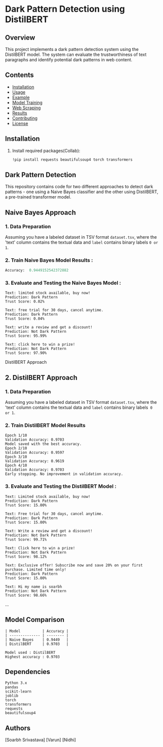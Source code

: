 # Dark Pattern Detection using DistilBERT

## Overview

This project implements a dark pattern detection system using the DistilBERT model. The system can evaluate the trustworthiness of text paragraphs and identify potential dark patterns in web content.

## Contents

- [Installation](#installation)
- [Usage](#usage)
- [Example](#example)
- [Model Training](#model-training)
- [Web Scraping](#web-scraping)
- [Results](#results)
- [Contributing](#contributing)
- [License](#license)

## Installation

1. Install required packages(Collab):

   ```bash
   !pip install requests beautifulsoup4 torch transformers
   
## Dark Pattern Detection

This repository contains code for two different approaches to detect dark patterns - one using a Naive Bayes classifier and the other using DistilBERT, a pre-trained transformer model.

## Naive Bayes Approach

### 1. Data Preparation

Assuming you have a labeled dataset in TSV format `dataset.tsv`, where the 'text' column contains the textual data and `label` contains binary labels `0 or 1`.

### 2. Train Naive Bayes Model Results :

```python
Accuracy:  0.9449152542372882

```
### 3. Evaluate and Testing the Naive Bayes Model :
```
Text: limited stock available, buy now!
Prediction: Dark Pattern
Trust Score: 0.02%

Text: free trial for 30 days, cancel anytime.
Prediction: Dark Pattern
Trust Score: 0.04%

Text: write a review and get a discount!
Prediction: Not Dark Pattern
Trust Score: 95.99%

Text: click here to win a prize!
Prediction: Not Dark Pattern
Trust Score: 97.90%
```
DistilBERT Approach
## 2. DistilBERT Approach
### 1. Data Preparation
Assuming you have a labeled dataset in TSV format `dataset.tsv`, where the 'text' column contains the textual data and `label` contains binary labels` 0 or 1`.

### 2. Train DistilBERT Model Results 
```
Epoch 1/10
Validation Accuracy: 0.9703
Model saved with the best accuracy.
Epoch 2/10
Validation Accuracy: 0.9597
Epoch 3/10
Validation Accuracy: 0.9619
Epoch 4/10
Validation Accuracy: 0.9703
Early stopping. No improvement in validation accuracy.

```
### 3. Evaluate and Testing the DistilBERT Model :
```
Text: Limited stock available, buy now!
Prediction: Dark Pattern
Trust Score: 15.00%

Text: Free trial for 30 days, cancel anytime.
Prediction: Dark Pattern
Trust Score: 15.00%

Text: Write a review and get a discount!
Prediction: Not Dark Pattern
Trust Score: 99.71%

Text: Click here to win a prize!
Prediction: Not Dark Pattern
Trust Score: 98.12%

Text: Exclusive offer! Subscribe now and save 20% on your first purchase. Limited time only!
Prediction: Dark Pattern
Trust Score: 15.00%

Text: Hi my name is soarbh
Prediction: Not Dark Pattern
Trust Score: 98.66%
```
...

## Model Comparison
```
| Model          | Accuracy |
| -------------- | -------- |
| Naive Bayes    | 0.9449   |
| DistilBERT     | 0.9703   |

Model used : DistilBERT 
Highest accuracy : 0.9703
```
## Dependencies
```
Python 3.x
pandas
scikit-learn
joblib
torch
transformers
requests
beautifulsoup4
```
## Authors
[Soarbh Srivastava]
[Varun]
[Nidhi]
